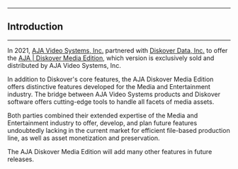 ___
## Introduction
___
In 2021, [AJA Video Systems, Inc.](https://www.aja.com) partnered with [Diskover Data, Inc.](https://www.diskoverdata.com) to offer the  [AJA | Diskover Media Edition](www.aja.com/products/aja-diskover-media-edition), which version is exclusively sold and distributed by AJA Video Systems, Inc.

In addition to Diskover's core features, the  AJA Diskover Media Edition  offers distinctive features developed for the Media and Entertainment industry. The bridge between AJA Video Systems products and Diskover software offers cutting-edge tools to handle all facets of media assets.

Both parties combined their extended expertise of the Media and Entertainment industry to offer, develop, and plan future features undoubtedly lacking in the current market for efficient file-based production line, as well as asset monetization and preservation.

The  AJA Diskover Media Edition will add many other features in future releases.

